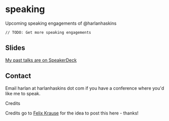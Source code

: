 # speaking
Upcoming speaking engagements of @harlanhaskins

```
// TODO: Get more speaking engagements
```

## Slides

[My past talks are on SpeakerDeck](https://speakerdeck.com/harlanhaskins)

## Contact

Email harlan at harlanhaskins dot com if you have a conference where you'd like me to speak.

Credits

Credits go to [Felix Krause](https://github.com/krausefx/speaking) for the idea to post this here - thanks!
